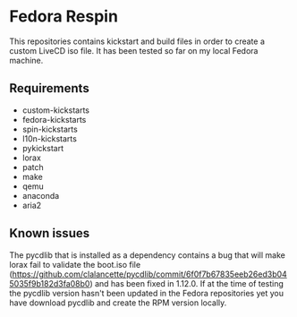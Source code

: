 # Fedora Respin
This repositories contains kickstart and build files in order to create a custom LiveCD iso file. It has been tested so far on my local Fedora machine.

## Requirements

* custom-kickstarts
* fedora-kickstarts
* spin-kickstarts
* l10n-kickstarts
* pykickstart
* lorax
* patch
* make
* qemu
* anaconda
* aria2

## Known issues
The pycdlib that is installed as a dependency contains a bug that will make lorax fail to validate the boot.iso file (https://github.com/clalancette/pycdlib/commit/6f0f7b67835eeb26ed3b045035f9b182d3fa08b0) and has been fixed in 1.12.0. If at the time of testing the pycdlib version hasn't been updated in the Fedora repositories yet you have download pycdlib and create the RPM version locally.
